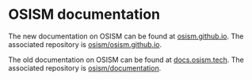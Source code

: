 # OSISM documentation

The new documentation on OSISM can be found at [osism.github.io](https://osism.github.io/docs/intro/).
The associated repository is [osism/osism.github.io](https://github.com/osism/osism.github.io).

The old documentation on OSISM can be found at [docs.osism.tech](https://docs.osism.tech).
The associated repository is [osism/documentation](https://github.com/osism/documentation).
